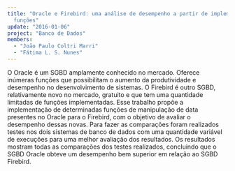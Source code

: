 ```yaml
---
title: "Oracle e Firebird: uma análise de desempenho a partir de implementação de
  funções"
update: "2016-01-06"
project: "Banco de Dados"
members:
  - "João Paulo Coltri Marri"
  - "Fátima L. S. Nunes"
---
```


O Oracle é um SGBD amplamente conhecido no mercado. Oferece inúmeras funções que possibilitam o aumento da produtividade e desempenho no desenvolvimento de sistemas. O Firebird é outro SGBD, relativamente novo no mercado, gratuito e que tem uma quantidade limitadas de funções implementadas. Esse trabalho propõe a implementação de determinadas funções de manipulação de data presentes no Oracle para o Firebird, com o objetivo de avaliar o desempenho dessas novas. Para fazer as comparações foram realizados testes nos dois sistemas de banco de dados com uma quantidade variável de execuções para uma melhor avaliação dos resultados. Os resultados mostram todas as comparações dos testes realizados, concluindo que o SGBD Oracle obteve um desempenho bem superior em relação ao SGBD Firebird.
